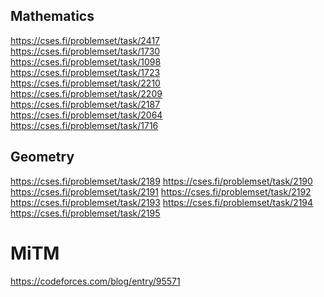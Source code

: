 ## Mathematics

https://cses.fi/problemset/task/2417 </br>
https://cses.fi/problemset/task/1730 </br>
https://cses.fi/problemset/task/1098 </br>
https://cses.fi/problemset/task/1723 </br>
https://cses.fi/problemset/task/2210 </br>
https://cses.fi/problemset/task/2209 </br>
https://cses.fi/problemset/task/2187 </br>
https://cses.fi/problemset/task/2064 </br>
https://cses.fi/problemset/task/1716 </br>

## Geometry

https://cses.fi/problemset/task/2189
https://cses.fi/problemset/task/2190
https://cses.fi/problemset/task/2191
https://cses.fi/problemset/task/2192
https://cses.fi/problemset/task/2193
https://cses.fi/problemset/task/2194
https://cses.fi/problemset/task/2195

# MiTM

https://codeforces.com/blog/entry/95571
